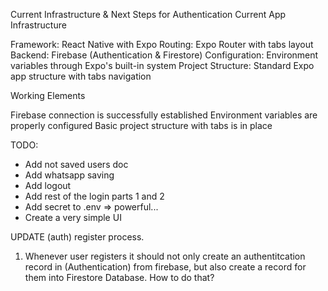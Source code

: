 Current Infrastructure & Next Steps for Authentication
Current App Infrastructure

Framework: React Native with Expo
Routing: Expo Router with tabs layout
Backend: Firebase (Authentication & Firestore)
Configuration: Environment variables through Expo's built-in system
Project Structure: Standard Expo app structure with tabs navigation

Working Elements

Firebase connection is successfully established
Environment variables are properly configured
Basic project structure with tabs is in place


TODO:

- Add not saved users doc
- Add whatsapp saving
- Add logout
- Add rest of the login parts 1 and 2
- Add secret to .env => powerful...
- Create a very simple UI








UPDATE (auth) register process.



1. Whenever user registers it should not only create an authentitcation record in (Authentication) from firebase, but also create a record for them into Firestore Database. How to do that?
